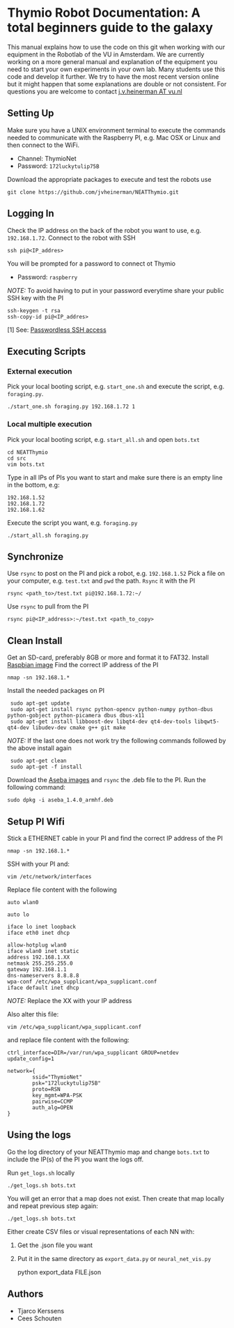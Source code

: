 # Thymio Robot Documentation: A total beginners guide to the galaxy

This manual explains how to use the code on this git when working with our
equipment in the Robotlab of the VU in Amsterdam. We are currently working on a
more general manual and explanation of the equipment you need to start your own
experiments in your own lab. Many students use this code and develop it further.
We try to have the most recent version online but it might happen that some
explanations are double or not consistent. For questions you are welcome to
contact [j.v.heinerman AT vu.nl](j.v.heinerman@vu.nl)
		
## Setting Up

Make sure you have a UNIX environment terminal to execute the commands needed
to communicate with the Raspberry PI, e.g. Mac OSX or Linux and then connect
to the WiFi. 

* Channel:	ThymioNet
* Password:	`172luckytulip75B`

Download the appropriate packages to execute and test the robots use

    git clone https://github.com/jvheinerman/NEATThymio.git

## Logging In

Check the IP address on the back of the robot you want to use, e.g. `192.168.1.72`.
Connect to the robot with SSH

    ssh pi@<IP_addres>

You will be prompted for a password to connect ot Thymio

* Password:	`raspberry`

*NOTE:* To avoid having to put in your password everytime share your public SSH key
 with the PI

	ssh-keygen -t rsa
	ssh-copy-id pi@<IP_addres>

[1] See: [Passwordless SSH access](https://www.raspberrypi.org/documentation/remote-access/ssh/passwordless.md)


## Executing Scripts

### External execution

Pick your local booting script, e.g. `start_one.sh` and execute the script, e.g.
`foraging.py`.

	./start_one.sh foraging.py 192.168.1.72 1

### Local multiple execution

Pick your local booting script, e.g. `start_all.sh` and open `bots.txt`
 
    cd NEATThymio
    cd src
    vim bots.txt

Type in all IPs of PIs you want to start and make sure there is an empty line in
the bottom, e.g:
	
	192.168.1.52
	192.168.1.72
	192.168.1.62
	
Execute the script you want, e.g. `foraging.py`

	./start_all.sh foraging.py

## Synchronize 

Use `rsync` to post on the PI and pick a robot, e.g. `192.168.1.52`
Pick a file on your computer, e.g. `test.txt` and `pwd` the path.
`Rsync` it with the PI

	rsync <path_to>/test.txt pi@192.168.1.72:~/

Use `rsync` to pull from the PI

    rsync pi@<IP_address>:~/test.txt <path_to_copy>

## Clean Install
	
Get an SD-card, preferably 8GB or more and format it to FAT32.
Install [Raspbian image](https://www.raspberrypi.org/documentation/installation/installing-images/)
Find the correct IP address of the PI

    nmap -sn 192.168.1.*

Install the needed packages on PI

     sudo apt-get update
     sudo apt-get install rsync python-opencv python-numpy python-dbus python-gobject python-picamera dbus dbus-x11
     sudo apt-get install libboost-dev libqt4-dev qt4-dev-tools libqwt5-qt4-dev libudev-dev cmake g++ git make

*NOTE:* If the last one does not work try the following commands
followed by the above install again

     sudo apt-get clean
     sudo apt-get -f install

Download the [Aseba images](https://www.thymio.org/local--files/en:linuxinstall/aseba_1.4.0_armhf.deb)
and `rsync` the .deb file to the PI. Run the following command:

    sudo dpkg -i aseba_1.4.0_armhf.deb

## Setup PI Wifi
	
Stick a ETHERNET cable in your PI and find the correct IP address
of the PI

    nmap -sn 192.168.1.*

SSH with your PI and:

    vim /etc/network/interfaces

Replace file content with the following

	auto wlan0

	auto lo

	iface lo inet loopback
	iface eth0 inet dhcp

	allow-hotplug wlan0
	iface wlan0 inet static
	address 192.168.1.XX
	netmask 255.255.255.0
	gateway 192.168.1.1
	dns-nameservers 8.8.8.8
	wpa-conf /etc/wpa_supplicant/wpa_supplicant.conf
	iface default inet dhcp

*NOTE:* Replace the XX with your IP address

Also alter this file:

    vim /etc/wpa_supplicant/wpa_supplicant.conf

and replace file content with the following:

	ctrl_interface=DIR=/var/run/wpa_supplicant GROUP=netdev
	update_config=1

	network={
			ssid="ThymioNet"
			psk="172luckytulip75B"
			proto=RSN
			key_mgmt=WPA-PSK
			pairwise=CCMP
			auth_alg=OPEN
	}
			
## Using the logs
	
Go the log directory of your NEATThymio map and change `bots.txt` 
to include the IP(s) of the PI you want the logs off.

Run `get_logs.sh` locally

    ./get_logs.sh bots.txt

You will get an error that a map does not exist. Then create that
map locally and repeat previous step again:

    ./get_logs.sh bots.txt

Either create CSV files or visual representations of each NN with:

1.	Get the .json file you want
2.	Put it in the same directory as `export_data.py` or
`neural_net_vis.py`

    python export_data FILE.json 

## Authors

- Tjarco Kerssens
- Cees Schouten
